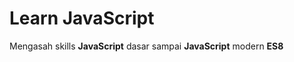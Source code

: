# Learn JavaScript
Mengasah skills <b>JavaScript</b> dasar sampai <b>JavaScript</b> modern <b>ES8</b>
